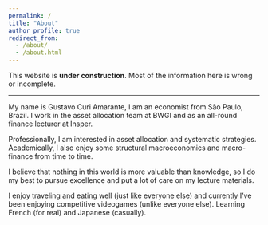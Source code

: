 ```yaml
---
permalink: /
title: "About"
author_profile: true
redirect_from: 
  - /about/
  - /about.html
---
```


This website is **under construction**. Most of the information here is wrong or incomplete.

---

My name is Gustavo Curi Amarante, I am an economist from São Paulo, Brazil. I work in the asset allocation team at BWGI and as an all-round finance lecturer at Insper.

Professionally, I am interested in asset allocation and systematic strategies. Academically, I also enjoy some structural macroeconomics and macro-finance from time to time.

I believe that nothing in this world is more valuable than knowledge, so I do my best to pursue excellence and put a lot of care on my lecture materials.

I enjoy traveling and eating well (just like everyone else) and currently I’ve been enjoying competitive videogames (unlike everyone else). Learning French (for real) and Japanese (casually).
